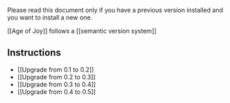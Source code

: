 Please read this document only if you have a previous version installed and you want to install a new one.

[[Age of Joy]] follows a [[semantic version system]]

## Instructions

- [[Upgrade from 0.1 to 0.2]]
- [[Upgrade from 0.2 to 0.3]]
- [[Upgrade from 0.3 to 0.4]]
- [[Upgrade from 0.4 to 0.5]]


